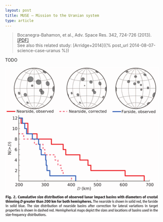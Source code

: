 ```yaml
---
layout: post
title: MUSE – Mission to the Uranian system
type: article
---
```


>Bocanegra-Bahamon, et al., Adv. Space Res. 342, 724-726 (2013). [[PDF]](/papers/Bocanegra+2015.pdf)   
See also this related study: [Arridge+2014]({% post_url 2014-08-07-science-case-uranus %})

TODO

![Impact Basins](/images/asymmetricImpactBasins.png)

